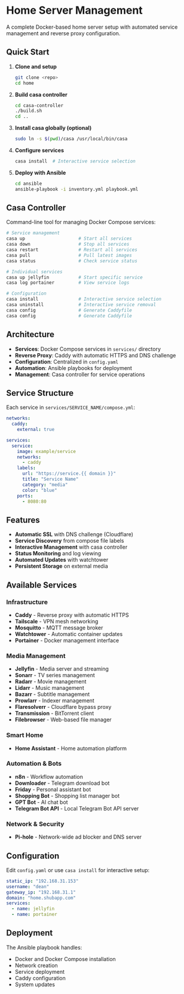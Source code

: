 # Home Server Management

A complete Docker-based home server setup with automated service management and reverse proxy configuration.

## Quick Start

1. **Clone and setup**

   ```bash
   git clone <repo>
   cd home
   ```

2. **Build casa controller**

   ```bash
   cd casa-controller
   ./build.sh
   cd ..
   ```

3. **Install casa globally (optional)**

   ```bash
   sudo ln -s $(pwd)/casa /usr/local/bin/casa
   ```

4. **Configure services**

   ```bash
   casa install  # Interactive service selection
   ```

5. **Deploy with Ansible**
   ```bash
   cd ansible
   ansible-playbook -i inventory.yml playbook.yml
   ```

## Casa Controller

Command-line tool for managing Docker Compose services:

```bash
# Service management
casa up                    # Start all services
casa down                  # Stop all services
casa restart               # Restart all services
casa pull                  # Pull latest images
casa status                # Check service status

# Individual services
casa up jellyfin           # Start specific service
casa log portainer         # View service logs

# Configuration
casa install               # Interactive service selection
casa uninstall             # Interactive service removal
casa config                # Generate Caddyfile
casa config                # Generate Caddyfile
```

## Architecture

- **Services**: Docker Compose services in `services/` directory
- **Reverse Proxy**: Caddy with automatic HTTPS and DNS challenge
- **Configuration**: Centralized in `config.yaml`
- **Automation**: Ansible playbooks for deployment
- **Management**: Casa controller for service operations

## Service Structure

Each service in `services/SERVICE_NAME/compose.yml`:

```yaml
networks:
  caddy:
    external: true

services:
  service:
    image: example/service
    networks:
      - caddy
    labels:
      url: "https://service.{{ domain }}"
      title: "Service Name"
      category: "media"
      color: "blue"
    ports:
      - 8080:80
```

## Features

- **Automatic SSL** with DNS challenge (Cloudflare)
- **Service Discovery** from compose file labels
- **Interactive Management** with casa controller
- **Status Monitoring** and log viewing
- **Automated Updates** with watchtower
- **Persistent Storage** on external media

## Available Services

### Infrastructure

- **Caddy** - Reverse proxy with automatic HTTPS
- **Tailscale** - VPN mesh networking
- **Mosquitto** - MQTT message broker
- **Watchtower** - Automatic container updates
- **Portainer** - Docker management interface

### Media Management

- **Jellyfin** - Media server and streaming
- **Sonarr** - TV series management
- **Radarr** - Movie management
- **Lidarr** - Music management
- **Bazarr** - Subtitle management
- **Prowlarr** - Indexer management
- **Flaresolverr** - Cloudflare bypass proxy
- **Transmission** - BitTorrent client
- **Filebrowser** - Web-based file manager

### Smart Home

- **Home Assistant** - Home automation platform

### Automation & Bots

- **n8n** - Workflow automation
- **Downloader** - Telegram download bot
- **Friday** - Personal assistant bot
- **Shopping Bot** - Shopping list manager bot
- **GPT Bot** - AI chat bot
- **Telegram Bot API** - Local Telegram Bot API server

### Network & Security

- **Pi-hole** - Network-wide ad blocker and DNS server

## Configuration

Edit `config.yaml` or use `casa install` for interactive setup:

```yaml
static_ip: "192.168.31.153"
username: "dean"
gateway_ip: "192.168.31.1"
domain: "home.shubapp.com"
services:
  - name: jellyfin
  - name: portainer
```

## Deployment

The Ansible playbook handles:

- Docker and Docker Compose installation
- Network creation
- Service deployment
- Caddy configuration
- System updates
